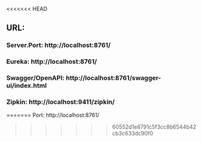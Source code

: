 <<<<<<< HEAD
## URL:
### Server.Port: http://localhost:8761/
### Eureka: http://localhost:8761/
### Swagger/OpenAPI: http://localhost:8761/swagger-ui/index.html
### Zipkin: http://localhost:9411/zipkin/

=======
Port: http://localhost:8761/
>>>>>>> 60552d1e8791c5f3cc8b6544b42cb3c633dc90f0
